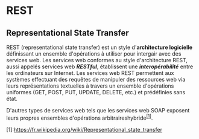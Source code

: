 # REST
## Representational State Transfer

REST (representational state transfer) est un style d'**architecture logicielle**
définissant un ensemble d'opérations à utiliser pour intergair avec des services web. 
Les services web conformes au style d'architecture REST, aussi appelés services web ***RESTful***, 
établissent une ***interopérabilité*** entre les ordinateurs sur Internet. 
Les services web REST permettent aux systèmes effectuant des requêtes de manipuler 
des ressources web via leurs représentations textuelles à travers un ensemble d'opérations 
uniformes (GET, POST, PUT, UPDATE, DELETE, etc.) et prédéfinies sans état.

D'autres types de services web tels que les services web SOAP exposent leurs propres ensembles d'opérations arbitraireshybride<sup>[[1]](#alchemy-docs-1)</sup>.




<a name="sqlalchemy-docs-1">[1]</a>:https://fr.wikipedia.org/wiki/Representational_state_transfer
